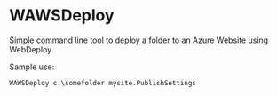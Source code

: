 WAWSDeploy
==========

Simple command line tool to deploy a folder to an Azure Website using WebDeploy

Sample use:

    WAWSDeploy c:\somefolder mysite.PublishSettings
